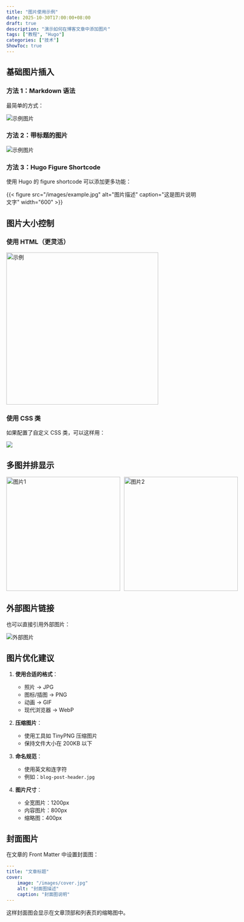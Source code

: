 ```yaml
---
title: "图片使用示例"
date: 2025-10-30T17:00:00+08:00
draft: true
description: "演示如何在博客文章中添加图片"
tags: ["教程", "Hugo"]
categories: ["技术"]
ShowToc: true
---
```


## 基础图片插入

### 方法 1：Markdown 语法

最简单的方式：

![示例图片](/images/example.jpg)

### 方法 2：带标题的图片

![示例图片](/images/example.jpg "这是鼠标悬停时显示的标题")

### 方法 3：Hugo Figure Shortcode

使用 Hugo 的 figure shortcode 可以添加更多功能：

{{< figure src="/images/example.jpg" alt="图片描述" caption="这是图片说明文字" width="600" >}}

## 图片大小控制

### 使用 HTML（更灵活）

<img src="/images/example.jpg" alt="示例" width="400" />

### 使用 CSS 类

如果配置了自定义 CSS 类，可以这样用：

<img src="/images/example.jpg" class="img-center" />

## 多图并排显示

<div style="display: flex; gap: 10px;">
  <img src="/images/photo1.jpg" alt="图片1" width="300" />
  <img src="/images/photo2.jpg" alt="图片2" width="300" />
</div>

## 外部图片链接

也可以直接引用外部图片：

![外部图片](https://via.placeholder.com/600x400)

## 图片优化建议

1. **使用合适的格式**：
   - 照片 → JPG
   - 图标/插图 → PNG
   - 动画 → GIF
   - 现代浏览器 → WebP

2. **压缩图片**：
   - 使用工具如 TinyPNG 压缩图片
   - 保持文件大小在 200KB 以下

3. **命名规范**：
   - 使用英文和连字符
   - 例如：`blog-post-header.jpg`

4. **图片尺寸**：
   - 全宽图片：1200px
   - 内容图片：800px
   - 缩略图：400px

## 封面图片

在文章的 Front Matter 中设置封面图：

```yaml
---
title: "文章标题"
cover:
    image: "/images/cover.jpg"
    alt: "封面图描述"
    caption: "封面图说明"
---
```

这样封面图会显示在文章顶部和列表页的缩略图中。

